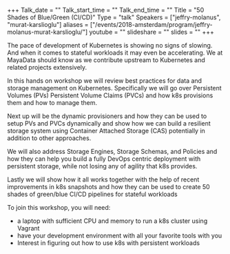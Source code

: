 +++
Talk_date = ""
Talk_start_time = ""
Talk_end_time = ""
Title = "50 Shades of Blue/Green (CI/CD)"
Type = "talk"
Speakers = ["jeffry-molanus", "murat-karslioglu"]
aliases = ["/events/2018-amsterdam/program/jeffry-molanus-murat-karslioglu/"]
youtube = ""
slideshare = ""
slides = ""
+++

The pace of development of Kubernetes is showing no signs of slowing.  And when it comes to stateful workloads it may even be accelerating.  We at MayaData should know as we contribute upstream to Kubernetes and related projects extensively.

In this hands on workshop we will review best practices for data and storage management on Kubernetes. Specifically we  will go over Persistent Volumes (PVs) Persistent Volume Claims (PVCs) and how k8s provisions them and how to manage them.

Next up will be the dynamic provisioners and how they can be used to setup PVs and PVCs dynamically and show how we can build a resilient storage system using  Container Attached Storage (CAS) potentially in addition to other approaches.

We will also address Storage Engines, Storage Schemas, and Policies and how they can help you build a fully DevOps centric deployment with persistent storage, while not losing any of agility that k8s provides.

Lastly we will show how it all works together with the help of  recent improvements in k8s snapshots and how they can be used to create 50 shades of green/blue CI/CD pipelines for stateful workloads

To join this workshop, you will need:

* a laptop with sufficient CPU and memory to run a k8s cluster using Vagrant
* have your development environment with all your favorite tools with you
* Interest in figuring out how to use k8s with persistent workloads
